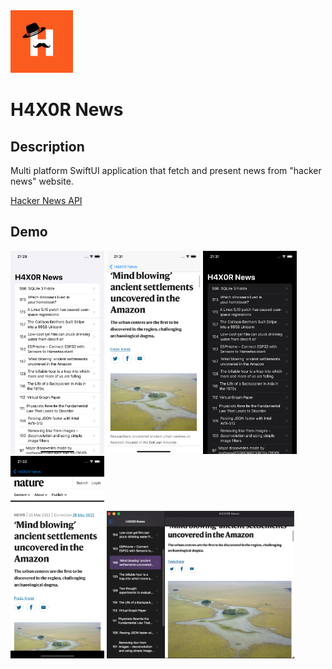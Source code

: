<img src="./Demo/Logo.png" width=100 />

# H4X0R News

## Description
Multi platform SwiftUI application that fetch and present news from "hacker news" website.

[Hacker News API](https://hn.algolia.com/)

## Demo
<img src="./Demo/iPhone-news-light.png" width=150 /> <img src="./Demo/iPhone-detail-light.png" width=150 /> <img src="./Demo/iPhone-news-dark.png" width=150 /> <img src="./Demo/iPhone-detail-dark.png" width=150 /> <img src="./Demo/Desktop-dark.png" width=300 />
